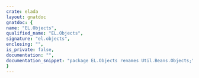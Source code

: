 ```yaml
---
crate: elada
layout: gnatdoc
gnatdoc: {
name: "EL.Objects",
qualified_name: "EL.Objects",
signature: "el.objects",
enclosing: "",
is_private: false,
documentation: "",
documentation_snippet: "package EL.Objects renames Util.Beans.Objects;",
}
---
```

